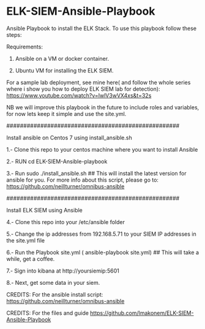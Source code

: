 # ELK-SIEM-Ansible-Playbook
Ansible Playbook to install the ELK Stack. To use this playbook follow these steps:

Requirements:
1) Ansible on a VM or docker container.

2) Ubuntu VM for installing the ELK SIEM.

For a sample lab deployment, see mine here( and follow the whole series where i show you how to deploy ELK SIEM lab for detection):
https://www.youtube.com/watch?v=IwlV3wVX4xs&t=32s


NB we will improve this playbook in the future to include roles and variables, for now lets keep it simple and use the site.yml.


###################################################


Install ansible on Centos 7 using install_ansible.sh

  1.- Clone this repo to your centos machine where you want to install Ansible
  
  2.- RUN cd ELK-SIEM-Ansible-playbook
  
  3.- Run sudo ./install_ansible.sh  ## This will install the latest version for ansible for you. For more info about this script, please go to: https://github.com/neillturner/omnibus-ansible
  

###################################################


Install ELK SIEM using Ansible

  4.- Clone this repo into your /etc/ansible folder

  5.- Change the ip addresses from 192.168.5.71 to your SIEM IP addresses in the site.yml file

  6.- Run the Playbook site.yml ( ansible-playbook site.yml) ## This will take a while, get a coffee.

  7.- Sign into kibana at http://yoursiemip:5601

  8.- Next, get some data in your siem.



CREDITS: For the ansible install script: https://github.com/neillturner/omnibus-ansible

CREDITS: For the files and guide https://github.com/lmakonem/ELK-SIEM-Ansible-Playbook
